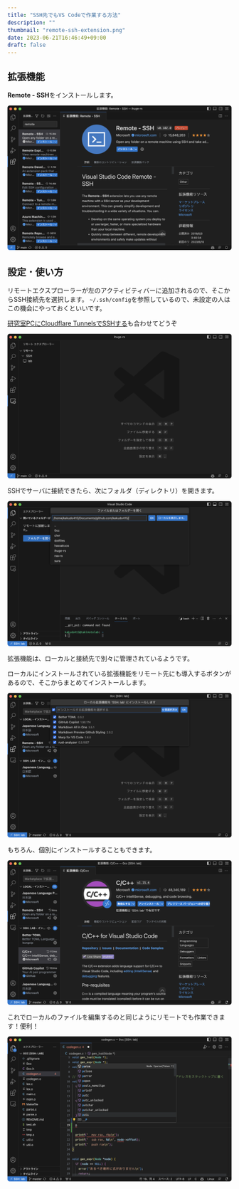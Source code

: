 ```yaml
---
title: "SSH先でもVS Codeで作業する方法"
description: ""
thumbnail: "remote-ssh-extension.png"
date: 2023-06-21T16:46:49+09:00
draft: false
---
```


## 拡張機能

**Remote - SSH**をインストールします。

![Remote SSH 拡張機能](remote-ssh-extension.png)

## 設定 ･ 使い方

リモートエクスプローラーが左のアクティビティバーに追加されるので、そこからSSH接続先を選択します。
`~/.ssh/config`を参照しているので、未設定の人はこの機会にやっておくといいです。

[研究室PCにCloudflare TunnelsでSSHする](/blog/cloudflare-tunnels-into-lab/)も合わせてどうぞ

![リモートエクスプローラー](remote-explorer.png)

SSHでサーバに接続できたら、次にフォルダ（ディレクトリ）を開きます。

![ファイルまたはフォルダーを開くメニュー](remote-open-folder.png)

拡張機能は、ローカルと接続先で別々に管理されているようです。

ローカルにインストールされている拡張機能をリモート先にも導入するボタンがあるので、そこからまとめてインストールします。

![ローカル拡張機能を接続先にもインストールする](remote-extensions-installing.png)

もちろん、個別にインストールすることもできます。

![C/C++ 拡張機能](remote-c-extension.png)

これでローカルのファイルを編集するのと同じようにリモートでも作業できます！便利！

![リモートサーバにあるCファイルを編集しているところ、補完がちゃんと効いている](remote-c-editing.png)